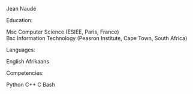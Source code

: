 Jean Naudé

Education:

Msc Computer Science (ESIEE, Paris, France) <br>
Bsc Information Technology (Peasron Institute, Cape Town, South Africa) <br>

Languages:

English
Afrikaans

Competencies:

Python
C++
C
Bash
